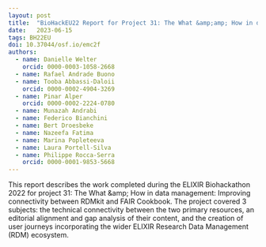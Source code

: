 ```yaml
---
layout: post
title:  "BioHackEU22 Report for Project 31: The What &amp;amp; How in data management: Improving connectivity between RDMkit and FAIR Cookbook"
date:   2023-06-15
tags: BH22EU
doi: 10.37044/osf.io/emc2f
authors:
  - name: Danielle Welter
    orcid: 0000-0003-1058-2668
  - name: Rafael Andrade Buono
  - name: Tooba Abbassi-Daloii
    orcid: 0000-0002-4904-3269
  - name: Pinar Alper
    orcid: 0000-0002-2224-0780
  - name: Munazah Andrabi
  - name: Federico Bianchini
  - name: Bert Droesbeke
  - name: Nazeefa Fatima
  - name: Marina Popleteeva
  - name: Laura Portell-Silva
  - name: Philippe Rocca-Serra
    orcid: 0000-0001-9853-5668
---
```


This report describes the work completed during the ELIXIR Biohackathon 2022 for project 31: The What &amp;amp; How in data management: Improving connectivity between RDMkit and FAIR Cookbook. The project covered 3 subjects: the technical connectivity between the two primary resources, an editorial alignment and gap analysis of their content, and the creation of user journeys incorporating the wider ELIXIR Research Data Management (RDM) ecosystem.

